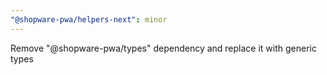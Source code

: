 ```yaml
---
"@shopware-pwa/helpers-next": minor
---
```


Remove "@shopware-pwa/types" dependency and replace it with generic types
